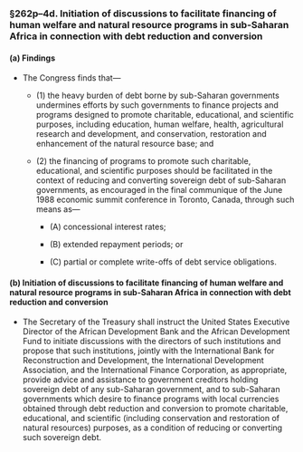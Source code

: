 ### §262p–4d. Initiation of discussions to facilitate financing of human welfare and natural resource programs in sub-Saharan Africa in connection with debt reduction and conversion
#### (a) Findings
* The Congress finds that—

  * (1) the heavy burden of debt borne by sub-Saharan governments undermines efforts by such governments to finance projects and programs designed to promote charitable, educational, and scientific purposes, including education, human welfare, health, agricultural research and development, and conservation, restoration and enhancement of the natural resource base; and

  * (2) the financing of programs to promote such charitable, educational, and scientific purposes should be facilitated in the context of reducing and converting sovereign debt of sub-Saharan governments, as encouraged in the final communique of the June 1988 economic summit conference in Toronto, Canada, through such means as—

    * (A) concessional interest rates;

    * (B) extended repayment periods; or

    * (C) partial or complete write-offs of debt service obligations.

#### (b) Initiation of discussions to facilitate financing of human welfare and natural resource programs in sub-Saharan Africa in connection with debt reduction and conversion
* The Secretary of the Treasury shall instruct the United States Executive Director of the African Development Bank and the African Development Fund to initiate discussions with the directors of such institutions and propose that such institutions, jointly with the International Bank for Reconstruction and Development, the International Development Association, and the International Finance Corporation, as appropriate, provide advice and assistance to government creditors holding sovereign debt of any sub-Saharan government, and to sub-Saharan governments which desire to finance programs with local currencies obtained through debt reduction and conversion to promote charitable, educational, and scientific (including conservation and restoration of natural resources) purposes, as a condition of reducing or converting such sovereign debt.